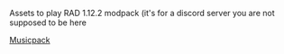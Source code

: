 Assets to play RAD 1.12.2 modpack (it's for a discord server you are not supposed to be here

[Musicpack](https://github.com/b1ackboidexe/radmodassets/files/9840006/BDcraft.Sounds.MC112.zip)

